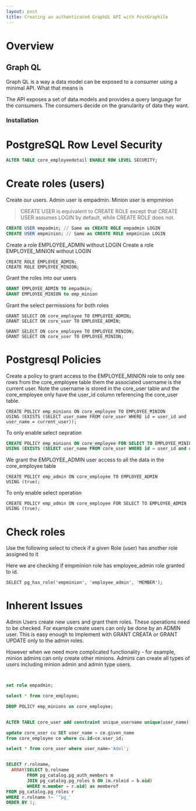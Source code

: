 ```yaml
---
layout: post
title: Creating an authenticated GraphQL API with PostGraphile
---
```


# Overview

## Graph QL

Graph QL is a way a data model can be exposed to a consumer using a minimal API. What that means is

The API exposes a set of data models and provides a query language for the consumers. The consumers decide on the
granularity of data they want.

### Installation


# PostgreSQL Row Level Security

```sql
ALTER TABLE core_employeedetail ENABLE ROW LEVEL SECURITY;
```

# Create roles (users)

Create our users. Admin user is empadmin. Minion user is empminion

> CREATE USER is equivalent to CREATE ROLE except that CREATE USER assumes LOGIN by default, while CREATE ROLE does not.

```sql
CREATE USER empadmin; // Same as CREATE ROLE empadmin LOGIN
CREATE USER empminion; // Same as CREATE ROLE empminion LOGIN
```

Create a role EMPLOYEE_ADMIN without LOGIN
Create a role EMPLOYEE_MINION without LOGIN
```
CREATE ROLE EMPLOYEE_ADMIN;
CREATE ROLE EMPLOYEE_MINION;
```

Grant the roles into our users
```sql
GRANT EMPLOYEE_ADMIN TO empadmin;
GRANT EMPLOYEE_MINION to emp_minion
```

Grant the select permissions for both roles
```
GRANT SELECT ON core_employee TO EMPLOYEE_ADMIN;
GRANT SELECT ON core_user TO EMPLOYEE_ADMIN;

GRANT SELECT ON core_employee TO EMPLOYEE_MINION;
GRANT SELECT ON core_user TO EMPLOYEE_MINION;
```


# Postgresql Policies

Create a policy to grant access to the EMPLOYEE_MINION role to only see rows from the core_employee table them the
associated username is the current user. Note the username is stored in the core_user table and the core_employee
only have the user_id column referencing the core_user table.
```
CREATE POLICY emp_minions ON core_employee TO EMPLOYEE_MINION
USING (EXISTS (SELECT user_name FROM core_user WHERE id = user_id and user_name = current_user));
```

To only enable select oepration
```sql
CREATE POLICY emp_minions ON core_employee FOR SELECT TO EMPLOYEE_MINION
USING (EXISTS (SELECT user_name FROM core_user WHERE id = user_id and user_name = current_user));
```

We grant the EMPLOYEE_ADMIN user access to all the data in the core_employee table

```
CREATE POLICY emp_admin ON core_employee TO EMPLOYEE_ADMIN
USING (true);
```

To only enable select operation
```
CREATE POLICY emp_admin ON core_employee FOR SELECT TO EMPLOYEE_ADMIN
USING (true);
```

# Check roles
Use the following select to check if a given Role (user) has another role assigned to it

Here we are checking if empminion role has employee_admin role granted to id.
```
SELECT pg_has_role('empminion', 'employee_admin', 'MEMBER');
```


# Inherent Issues

Admin Users create new users and grant them roles. These operations need to be checked. For example create users can
only be done by an ADMIN user. This is easy enough to implement with GRANT CREATA or GRANT UPDATE only to the
admin roles.

However when we need more complicated functionality - for example, minion admins can only create other minions. Admins
can create all types of users including minion admin and admin type users.

```sql


set role empadmin;

select * from core_employee;

DROP POLICY emp_minions on core_employee;


ALTER TABLE core_user add constraint unique_username unique(user_name);

update core_user cu SET user_name = ce.given_name
from core_employee ce where cu.id=ce.user_id;

select * from core_user where user_name='Adel';


SELECT r.rolname,
  ARRAY(SELECT b.rolname
        FROM pg_catalog.pg_auth_members m
        JOIN pg_catalog.pg_roles b ON (m.roleid = b.oid)
        WHERE m.member = r.oid) as memberof
FROM pg_catalog.pg_roles r
WHERE r.rolname !~ '^pg_'
ORDER BY 1;
```